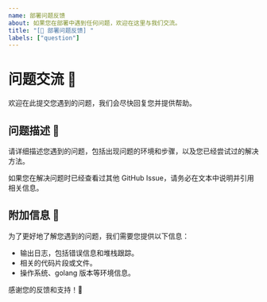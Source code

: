 ```yaml
---
name: 部署问题反馈
about: 如果您在部署中遇到任何问题，欢迎在这里与我们交流。
title: "[🚰 部署问题反馈] "
labels: ["question"]
---
```


# 问题交流 💬

欢迎在此提交您遇到的问题，我们会尽快回复您并提供帮助。

## 问题描述 🤔

请详细描述您遇到的问题，包括出现问题的环境和步骤，以及您已经尝试过的解决方法。

如果您在解决问题时已经查看过其他 GitHub Issue，请务必在文本中说明并引用相关信息。

## 附加信息 📝

为了更好地了解您遇到的问题，我们需要您提供以下信息：

- 输出日志，包括错误信息和堆栈跟踪。
- 相关的代码片段或文件。
- 操作系统、golang 版本等环境信息。

感谢您的反馈和支持！🙏
